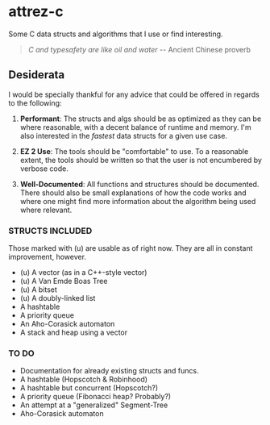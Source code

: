 # attrez-c
Some C data structs and algorithms that I use or find interesting.

> *C and typesafety are like oil and water*
-- Ancient Chinese proverb

## Desiderata
I would be specially thankful for any advice that could be offered in regards to the following:

1. **Performant**: The structs and algs should be as optimized as they can be where reasonable, with a decent balance of runtime and memory. I'm also interested in the _fastest_ data structs for a given use case.
 
2. **EZ 2 Use**: The tools should be "comfortable" to use. To a reasonable extent, the tools should be written so that the user is not encumbered by verbose code.

3. **Well-Documented**: All functions and structures should be documented. There should also be small explanations of how the code works and where one might find more information about the algorithm being used where relevant. 

### STRUCTS INCLUDED
Those marked with (u) are usable as of right now. They are all in constant improvement, however. 
- (u) A vector (as in a C++-style vector)
- (u) A Van Emde Boas Tree
- (u) A bitset
- (u) A doubly-linked list
- A hashtable
- A priority queue
- An Aho-Corasick automaton
- A stack and heap using a vector

### TO DO
- Documentation for already existing structs and funcs. 
- A hashtable (Hopscotch & Robinhood)
- A hashtable but concurrent (Hopscotch?)
- A priority queue (Fibonacci heap? Probably?)
- An attempt at a "generalized" Segment-Tree
- Aho-Corasick automaton
